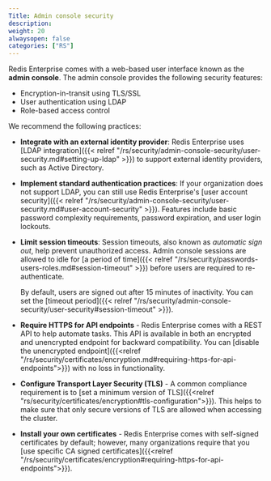 ```yaml
---
Title: Admin console security
description:
weight: 20
alwaysopen: false
categories: ["RS"]
---
```


Redis Enterprise comes with a web-based user interface known as the **admin console**. The admin console provides the following security features:

* Encryption-in-transit using TLS/SSL
* User authentication using LDAP
* Role-based access control

We recommend the following practices:

- **Integrate with an external identity provider**: Redis Enterprise uses [LDAP integration]({{< relref "/rs/security/admin-console-security/user-security.md#setting-up-ldap" >}}) to support external identity providers, such as Active Directory.

- **Implement standard authentication practices**: If your organization does not support LDAP, you can still use Redis Enterprise's [user account security]({{< relref "/rs/security/admin-console-security/user-security.md#user-account-security" >}}). Features include basic password complexity requirements, password expiration, and user login lockouts.

- **Limit session timeouts**: Session timeouts, also known as _automatic sign out_, help prevent unauthorized access. Admin console sessions are allowed to idle for [a period of time]({{< relref "/rs/security/passwords-users-roles.md#session-timeout" >}}) before users are required to re-authenticate. 

    By default, users are signed out after 15 minutes of inactivity.  You can set the [timeout period]({{< relref "/rs/security/admin-console-security/user-security#session-timeout" >}}).

- **Require HTTPS for API endpoints** - Redis Enterprise comes with a REST API to help automate tasks. This API is available in both an encrypted and unencrypted endpoint for backward compatibility. You can [disable the unencrypted endpoint]({{<relref "/rs/security/certificates/encryption.md#requiring-https-for-api-endpoints">}}) with no loss in functionality.

- **Configure Transport Layer Security (TLS)** - A common compliance requirement is to [set a minimum version of TLS]({{<relref "rs/security/certificates/encryption#tls-configuration">}}). This helps to make sure that only secure versions of TLS are allowed when accessing the cluster.

- **Install your own certificates** - Redis Enterprise comes with self-signed certificates by default; however, many organizations require that you [use specific CA signed certificates]({{<relref "/rs/security/certificates/encryption#requiring-https-for-api-endpoints">}}).
